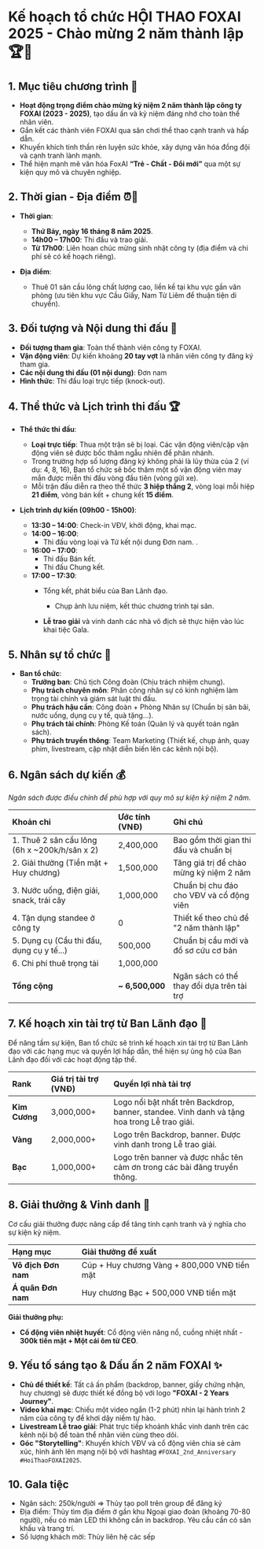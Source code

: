 # **Kế hoạch tổ chức HỘI THAO FOXAI 2025 - Chào mừng 2 năm thành lập** 🏆🎉

## 1. Mục tiêu chương trình 🎯

- **Hoạt động trọng điểm chào mừng kỷ niệm 2 năm thành lập công ty FOXAI (2023 - 2025)**, tạo dấu ấn và kỷ niệm đáng nhớ cho toàn thể nhân viên.
- Gắn kết các thành viên FOXAI qua sân chơi thể thao cạnh tranh và hấp dẫn.
- Khuyến khích tinh thần rèn luyện sức khỏe, xây dựng văn hóa đồng đội và cạnh tranh lành mạnh.
- Thể hiện mạnh mẽ văn hóa FoxAI **“Trẻ - Chất - Đổi mới”** qua một sự kiện quy mô và chuyên nghiệp.

## 2. Thời gian - Địa điểm ⏰📍

- **Thời gian**:
    - **Thứ Bảy, ngày 16 tháng 8 năm 2025**.
    - **14h00 – 17h00**: Thi đấu và trao giải.
    - **Từ 17h00**: Liên hoan chúc mừng sinh nhật công ty (địa điểm và chi phí sẽ có kế hoạch riêng).

- **Địa điểm**:
    - Thuê 01 sân cầu lông chất lượng cao, liền kề tại khu vực gần văn phòng (ưu tiên khu vực Cầu Giấy, Nam Từ Liêm để thuận tiện di chuyển).

## 3. Đối tượng và Nội dung thi đấu 🏸

- **Đối tượng tham gia**: Toàn thể thành viên công ty FOXAI.
- **Vận động viên**: Dự kiến khoảng **20 tay vợt** là nhân viên công ty đăng ký tham gia.
- **Các nội dung thi đấu (01 nội dung)**: Đơn nam
- **Hình thức**: Thi đấu loại trực tiếp (knock-out).

## 4. Thể thức và Lịch trình thi đấu 🏆

- **Thể thức thi đấu**:
    - **Loại trực tiếp**: Thua một trận sẽ bị loại. Các vận động viên/cặp vận động viên sẽ được bốc thăm ngẫu nhiên để phân nhánh.
    - Trong trường hợp số lượng đăng ký không phải là lũy thừa của 2 (ví dụ: 4, 8, 16), Ban tổ chức sẽ bốc thăm một số vận động viên may mắn được miễn thi đấu vòng đầu tiên (vòng gửi xe).
    - Mỗi trận đấu diễn ra theo thể thức **3 hiệp thắng 2**, vòng loại mỗi hiệp **21 điểm**, vòng bán kết + chung kết **15 điểm**.

- **Lịch trình dự kiến (09h00 - 15h00)**:
    - **13:30 – 14:00**: Check-in VĐV, khởi động, khai mạc.
    - **14:00 – 16:00**:
        - Thi đấu vòng loại và Tứ kết nội dung Đơn nam.
 .
    - **16:00 – 17:00**:
        - Thi đấu Bán kết.
        - Thi đấu Chung kết.
    - **17:00 – 17:30**:
        - Tổng kết, phát biểu của Ban Lãnh đạo.
          - Chụp ảnh lưu niệm, kết thúc chương trình tại sân.

      - **Lễ trao giải** và vinh danh các nhà vô địch sẽ thực hiện vào lúc khai tiệc Gala.
      
## 5. Nhân sự tổ chức 👥

- **Ban tổ chức**:
    - **Trưởng ban**: Chủ tịch Công đoàn (Chịu trách nhiệm chung).
    - **Phụ trách chuyên môn**: Phân công nhân sự có kinh nghiệm làm trọng tài chính và giám sát luật thi đấu.
    - **Phụ trách hậu cần**: Công đoàn + Phòng Nhân sự (Chuẩn bị sân bãi, nước uống, dụng cụ y tế, quà tặng...).
    - **Phụ trách tài chính**: Phòng Kế toán (Quản lý và quyết toán ngân sách).
    - **Phụ trách truyền thông**: Team Marketing (Thiết kế, chụp ảnh, quay phim, livestream, cập nhật diễn biến lên các kênh nội bộ).

## 6. Ngân sách dự kiến 💰

*Ngân sách được điều chỉnh để phù hợp với quy mô sự kiện kỷ niệm 2 năm.*

| Khoản chi | Ước tính (VNĐ) | Ghi chú |
| :--- | :--- | :--- |
| 1. Thuê 2 sân cầu lông (6h x ~200k/h/sân x 2) | 2,400,000 | Bao gồm thời gian thi đấu và chuẩn bị |
| 2. Giải thưởng (Tiền mặt + Huy chương) | 1,500,000 | Tăng giá trị để chào mừng kỷ niệm 2 năm |
| 3. Nước uống, điện giải, snack, trái cây | 1,000,000 | Chuẩn bị chu đáo cho VĐV và cổ động viên |
| 4. Tận dụng standee ở công ty | 0 | Thiết kế theo chủ đề "2 năm thành lập" |
| 5. Dụng cụ (Cầu thi đấu, dụng cụ y tế...) | 500,000 | Chuẩn bị cầu mới và đồ sơ cứu cơ bản |
| 6. Chi phí thuê trọng tài | 1,000,000 |  |
| **Tổng cộng** | **~ 6,500,000** | Ngân sách có thể thay đổi dựa trên tài trợ |

## 7. Kế hoạch xin tài trợ từ Ban Lãnh đạo 🏅

Để nâng tầm sự kiện, Ban tổ chức sẽ trình kế hoạch xin tài trợ từ Ban Lãnh đạo với các hạng mục và quyền lợi hấp dẫn, thể hiện sự ủng hộ của Ban Lãnh đạo đối với các hoạt động tập thể.

| Rank | Giá trị tài trợ (VNĐ) | Quyền lợi nhà tài trợ |
| :--- | :--- | :--- |
| **Kim Cương** | 3,000,000+ | Logo nổi bật nhất trên Backdrop, banner, standee. Vinh danh và tặng hoa trong Lễ trao giải. |
| **Vàng** | 2,000,000+ | Logo trên Backdrop, banner. Được vinh danh trong Lễ trao giải. |
| **Bạc** | 1,000,000+ | Logo trên banner và được nhắc tên cảm ơn trong các bài đăng truyền thông. |

## 8. Giải thưởng & Vinh danh 🥇

Cơ cấu giải thưởng được nâng cấp để tăng tính cạnh tranh và ý nghĩa cho sự kiện kỷ niệm.

| Hạng mục | Giải thưởng đề xuất |
| :--- | :--- |
| **Vô địch Đơn nam** | Cúp + Huy chương Vàng + 800,000 VNĐ tiền mặt |
| **Á quân Đơn nam** | Huy chương Bạc + 500,000 VNĐ tiền mặt |


**Giải thưởng phụ:**

- **Cổ động viên nhiệt huyết**: Cổ động viên năng nổ, cuồng nhiệt nhất - **300k tiền mặt + Một cái ôm từ CEO**.


## 9. Yếu tố sáng tạo & Dấu ấn 2 năm FOXAI ✨

- **Chủ đề thiết kế**: Tất cả ấn phẩm (backdrop, banner, giấy chứng nhận, huy chương) sẽ được thiết kế đồng bộ với logo **"FOXAI - 2 Years Journey"**.
- **Video khai mạc**: Chiếu một video ngắn (1-2 phút) nhìn lại hành trình 2 năm của công ty để khơi dậy niềm tự hào.
- **Livestream Lễ trao giải**: Phát trực tiếp khoảnh khắc vinh danh trên các kênh nội bộ để toàn thể nhân viên cùng theo dõi.
- **Góc "Storytelling"**: Khuyến khích VĐV và cổ động viên chia sẻ cảm xúc, hình ảnh lên mạng nội bộ với hashtag `#FOXAI_2nd_Anniversary` `#HoiThaoFOXAI2025`.

## 10. Gala tiệc 
- Ngân sách: 250k/người => Thủy tạo poll trên group để đăng ký
- Địa điểm: Thủy tìm địa điểm ở gần khu Ngoại giao đoàn (khoảng 70-80 người), nếu có màn LED thì không cần in backdrop. Yêu cầu cần có sân khấu và trang trí.
- Số lượng khách mời: Thủy liên hệ các sếp
